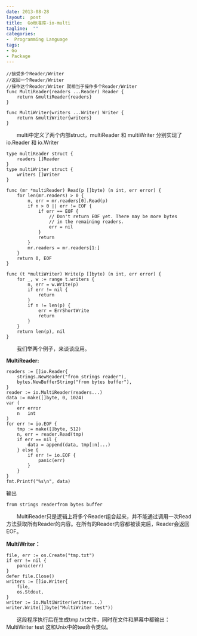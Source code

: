 ```yaml
---
date: 2013-08-28
layout:  post
title:  Go标准库-io-multi
tagline:  ""
categories:
-  Programming Language
tags:
- Go
- Package
---
```


	//接受多个Reader/Writer 
	//返回一个Reader/Writer
	//操作这个Reader/Writer 就相当于操作多个Reader/Writer
	func MultiReader(readers ...Reader) Reader {
		return &multiReader{readers}
	}
	
	func MultiWriter(writers ...Writer) Writer {
		return &multiWriter{writers}
	}

&emsp;&emsp;multi中定义了两个内部struct，multiReader 和 multiWriter 分别实现了 io.Reader 和 io.Writer

	type multiReader struct {
		readers []Reader
	}
	type multiWriter struct {
		writers []Writer
	}

	func (mr *multiReader) Read(p []byte) (n int, err error) {
		for len(mr.readers) > 0 {
			n, err = mr.readers[0].Read(p)
			if n > 0 || err != EOF {
				if err == EOF {
					// Don't return EOF yet. There may be more bytes
					// in the remaining readers.
					err = nil
				}
				return
			}
			mr.readers = mr.readers[1:]
		}
		return 0, EOF
	}

	func (t *multiWriter) Write(p []byte) (n int, err error) {
		for _, w := range t.writers {
			n, err = w.Write(p)
			if err != nil {
				return
			}
			if n != len(p) {
				err = ErrShortWrite
				return
			}
		}
		return len(p), nil
	}

&emsp;&emsp;我们举两个例子，来谈谈应用。

**MultiReader:**

	readers := []io.Reader{
	    strings.NewReader("from strings reader"),
	    bytes.NewBufferString("from bytes buffer"),
	}
	reader := io.MultiReader(readers...)
	data := make([]byte, 0, 1024)
	var (
	    err error
	    n   int
	)
	for err != io.EOF {
	    tmp := make([]byte, 512)
	    n, err = reader.Read(tmp)
	    if err == nil {
	        data = append(data, tmp[:n]...)
	    } else {
	        if err != io.EOF {
	            panic(err)
	        }
	    }
	}
	fmt.Printf("%s\n", data)

输出

	from strings readerfrom bytes buffer

&emsp;&emsp;MultiReader只是逻辑上将多个Reader组合起来，并不能通过调用一次Read方法获取所有Reader的内容。在所有的Reader内容都被读完后，Reader会返回EOF。

**MultiWriter：**

	file, err := os.Create("tmp.txt")
	if err != nil {
    	panic(err)
	}
	defer file.Close()
	writers := []io.Writer{
	    file,
	    os.Stdout,
	}
	writer := io.MultiWriter(writers...)
	writer.Write([]byte("MultiWriter test"))

&emsp;&emsp;这段程序执行后在生成tmp.txt文件，同时在文件和屏幕中都输出：MultiWriter test 这和Unix中的tee命令类似。

